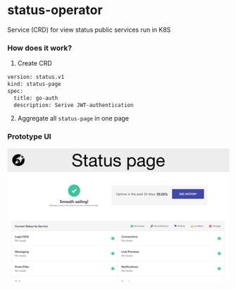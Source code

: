 # status-operator
Service (CRD) for view status public services run in K8S

### How does it work?

1. Create CRD

```
version: status.v1
kind: status-page
spec:
  title: go-auth
  description: Serive JWT-authentication
```

2. Aggregate all `status-page` in one page

### Prototype UI

![Prototype UI](https://raw.githubusercontent.com/batazor/status-operator/master/1.1-Screen%201.png)
